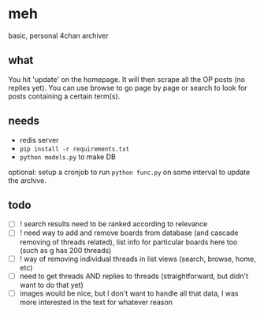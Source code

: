 # meh
basic, personal 4chan archiver

what
----

You hit 'update' on the homepage. It will then scrape all the OP posts (no replies yet). You can use browse to go page by page or search to look for posts containing a certain term(s).

needs
-----

* redis server
* `pip install -r requirements.txt`
* `python models.py` to make DB

optional: setup a cronjob to run `python func.py` on some interval to update the archive.

todo
----

- [ ] ! search results need to be ranked according to relevance
- [ ] ! need way to add and remove boards from database (and cascade removing of threads related), list info for particular boards here too (such as g has 200 threads)
- [ ] ! way of removing individual threads in list views (search, browse, home, etc)
- [ ] need to get threads AND replies to threads (straightforward, but didn't want to do that yet)
- [ ] images would be nice, but I don't want to handle all that data, I was more interested in the text for whatever reason
